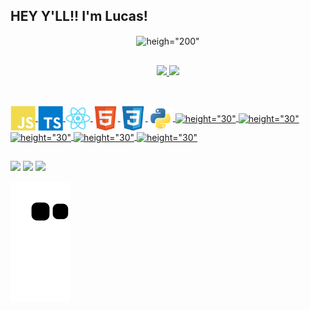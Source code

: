 ## HEY Y'LL!! I'm Lucas! 
<div align="center">
   <img align="center" alt=heigh="200" width="300"src="https://user-images.githubusercontent.com/90359201/144493888-316aa178-d8c7-41ad-b0e2-8a4810b178fa.jpg" />
  </div>

##

<div align="center">
  <a href="https://github.com/lucsfar1a">
  <img height="180em" src="https://github-readme-stats.vercel.app/api?username=lucsfar1a&show_icons=true&theme=aura&include_all_commits=true&count_private=true"/>
  <img height="180em" src="https://github-readme-stats.vercel.app/api/top-langs/?username=lucsfar1a&layout=compact&langs_count=7&theme=aura"/>
</div>
 
 ## 
<div style="display: inline_block"><br>
  <img align="center" alt=height="30" width="40" src="https://raw.githubusercontent.com/devicons/devicon/master/icons/javascript/javascript-plain.svg"/>
  <img align="center" alt=height="30" width="40" src="https://raw.githubusercontent.com/devicons/devicon/master/icons/typescript/typescript-plain.svg"/>
  <img align="center" alt=height="30" width="40" src="https://raw.githubusercontent.com/devicons/devicon/master/icons/react/react-original.svg"/>
  <img align="center" alt=height="30" width="40" src="https://raw.githubusercontent.com/devicons/devicon/master/icons/html5/html5-original.svg"/>
  <img align="center" alt=height="30" width="40" src="https://raw.githubusercontent.com/devicons/devicon/master/icons/css3/css3-original.svg"/>
  <img align="center" alt=height="30" width="40" src="https://raw.githubusercontent.com/devicons/devicon/master/icons/python/python-original.svg"/>
 <img align="center" alt=height="30" width="40" src="https://cdn.jsdelivr.net/gh/devicons/devicon/icons/csharp/csharp-original.svg"/>
   <img align="center" alt=height="30" width="40" src="https://cdn.jsdelivr.net/gh/devicons/devicon/icons/nodejs/nodejs-original.svg"/>
   <img align="center" alt=height="30" width="40" src="https://cdn.jsdelivr.net/gh/devicons/devicon/icons/java/java-original.svg"/>
   <img align="center" alt=height="30" width="40" src="https://cdn.jsdelivr.net/gh/devicons/devicon/icons/mysql/mysql-original-wordmark.svg"/>
   <img align="center" alt=height="30" width="40" src="https://cdn.jsdelivr.net/gh/devicons/devicon/icons/azure/azure-original.svg"/>
 
</div>
  
##
  
  <div> 
  <a href="mailto:farialima@live.com" target="_blank"><img src="https://img.shields.io/badge/Microsoft_Outlook-0078D4?style=for-the-badge&logo=microsoft-outlook&logoColor=white"></a> 
  <a href = "mailto:lucaspeart@gmail.com"><img src="https://img.shields.io/badge/-Gmail-%23333?style=for-the-badge&logo=gmail&logoColor=white" target="_blank"></a>
  <a href="https://www.linkedin.com/in/lucas-faria-7a3bbb142/" target="_blank"><img src="https://img.shields.io/badge/-LinkedIn-%230077B5?style=for-the-badge&logo=linkedin&logoColor=white" target="_blank"></a> 
 
  ![Snake animation](https://github.com/rafaballerini/rafaballerini/blob/output/github-contribution-grid-snake.svg)
 
</div>

